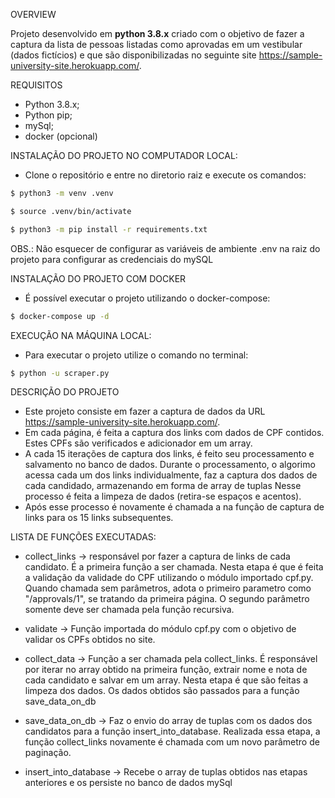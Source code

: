 OVERVIEW

Projeto desenvolvido em **python 3.8.x** criado com o objetivo de fazer a captura da lista de pessoas listadas como aprovadas em um vestibular (dados fictícios) e que são disponibilizadas no seguinte site https://sample-university-site.herokuapp.com/. 

REQUISITOS

- Python 3.8.x;
- Python pip;
- mySql;
- docker (opcional)

INSTALAÇÃO DO PROJETO NO COMPUTADOR LOCAL:

- Clone o repositório e entre no diretorio raiz e execute os comandos:

```bash
$ python3 -m venv .venv

$ source .venv/bin/activate

$ python3 -m pip install -r requirements.txt

```

OBS.: Não esquecer de configurar as variáveis de ambiente .env na raiz do projeto para configurar as credenciais do mySQL


INSTALAÇÃO DO PROJETO COM DOCKER

- É possível executar o projeto utilizando o docker-compose:

```bash
$ docker-compose up -d
```

EXECUÇÃO NA MÁQUINA LOCAL:

- Para executar o projeto utilize o comando no terminal:
```bash
$ python -u scraper.py
```


DESCRIÇÃO DO PROJETO

- Este projeto consiste em fazer a captura de dados da URL https://sample-university-site.herokuapp.com/.
- Em cada página, é feita a captura dos links com dados de CPF contidos. Estes CPFs são verificados e adicionador em um array.
- A cada 15 iterações de captura dos links, é feito seu processamento e salvamento no banco de dados. Durante o processamento, o algorimo acessa cada um dos links individualmente, faz a captura dos dados de cada candidado, armazenando em forma de array de tuplas Nesse processo é feita a limpeza de dados (retira-se espaços e acentos).
- Após esse processo é novamente é chamada a na função de captura de links para os 15 links subsequentes.

LISTA DE FUNÇÕES EXECUTADAS:

   - collect_links -> responsável por fazer a captura de links de cada candidato. É a primeira função a ser chamada. Nesta etapa é que é feita a validação da validade do CPF utilizando o módulo importado cpf.py. Quando chamada sem parâmetros, adota o primeiro parametro como "/approvals/1", se tratando da primeira página. O segundo parâmetro somente deve ser chamada pela função recursiva.

   - validate -> Função importada do módulo cpf.py com o objetivo de validar os CPFs obtidos no site.

   - collect_data -> Função a ser chamada pela collect_links. É responsável por iterar no array obtido na primeira função, extrair nome e nota de cada candidato e salvar em um array. Nesta etapa é que são feitas a limpeza dos dados. Os dados obtidos são passados para a função save_data_on_db

   - save_data_on_db -> Faz o envio do array de tuplas com os dados dos candidatos para a função insert_into_database. Realizada essa etapa, a função collect_links novamente é chamada com um novo parâmetro de paginação.

   - insert_into_database -> Recebe o array de tuplas obtidos nas etapas anteriores e os persiste no banco de dados mySql


